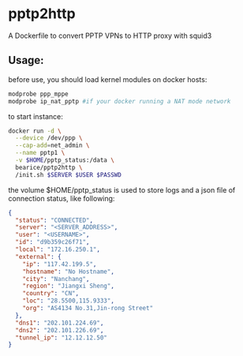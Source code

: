 # pptp2http
A Dockerfile to convert PPTP VPNs to HTTP proxy with squid3

## Usage:

before use, you should load kernel modules on docker hosts:

```bash
modprobe ppp_mppe
modprobe ip_nat_pptp #if your docker running a NAT mode network
```

to start instance:

```bash
docker run -d \
  --device /dev/ppp \
  --cap-add=net_admin \
  --name pptp1 \
  -v $HOME/pptp_status:/data \
  bearice/pptp2http \
  /init.sh $SERVER $USER $PASSWD
```

the volume $HOME/pptp_status is used to store logs and a json file of connection status, like following:

```json
{
  "status": "CONNECTED",
  "server": "<SERVER_ADDRESS>",
  "user": "<USERNAME>",
  "id": "d9b359c26f71",
  "local": "172.16.250.1",
  "external": {
    "ip": "117.42.199.5",
    "hostname": "No Hostname",
    "city": "Nanchang",
    "region": "Jiangxi Sheng",
    "country": "CN",
    "loc": "28.5500,115.9333",
    "org": "AS4134 No.31,Jin-rong Street"
  },
  "dns1": "202.101.224.69",
  "dns2": "202.101.226.69",
  "tunnel_ip": "12.12.12.50"
}
```
